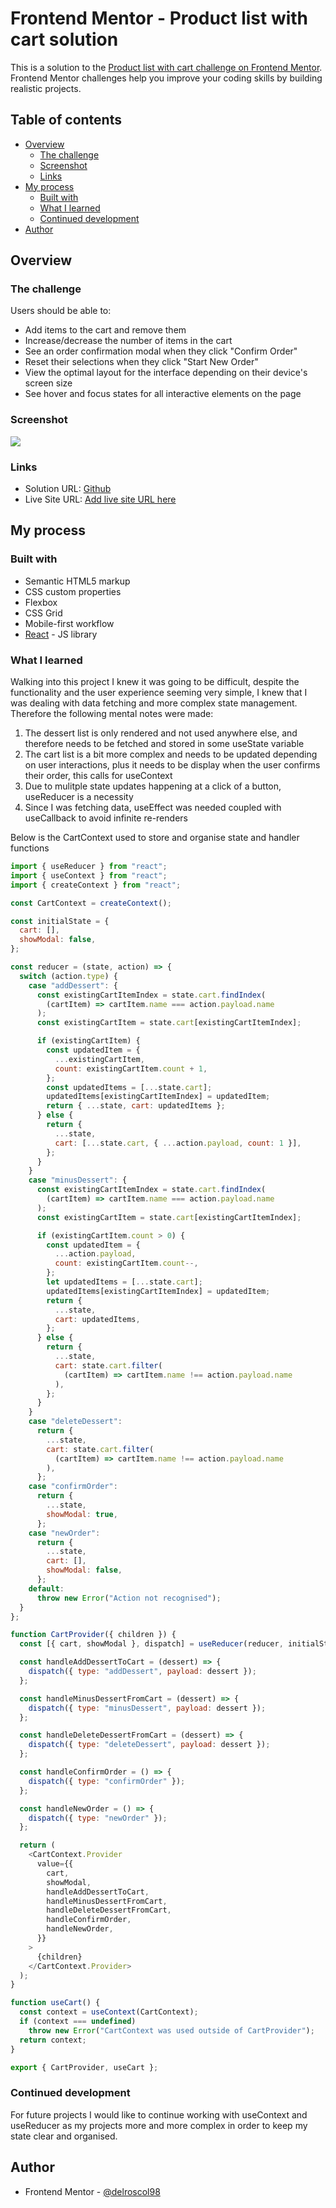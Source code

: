 # Frontend Mentor - Product list with cart solution

This is a solution to the [Product list with cart challenge on Frontend Mentor](https://www.frontendmentor.io/challenges/product-list-with-cart-5MmqLVAp_d). Frontend Mentor challenges help you improve your coding skills by building realistic projects.

## Table of contents

- [Overview](#overview)
  - [The challenge](#the-challenge)
  - [Screenshot](#screenshot)
  - [Links](#links)
- [My process](#my-process)
  - [Built with](#built-with)
  - [What I learned](#what-i-learned)
  - [Continued development](#continued-development)
- [Author](#author)

## Overview

### The challenge

Users should be able to:

- Add items to the cart and remove them
- Increase/decrease the number of items in the cart
- See an order confirmation modal when they click "Confirm Order"
- Reset their selections when they click "Start New Order"
- View the optimal layout for the interface depending on their device's screen size
- See hover and focus states for all interactive elements on the page

### Screenshot

![](./screenshot.png)

### Links

- Solution URL: [Github](https://github.com/delroscol98/Product-Cart)
- Live Site URL: [Add live site URL here](https://your-live-site-url.com)

## My process

### Built with

- Semantic HTML5 markup
- CSS custom properties
- Flexbox
- CSS Grid
- Mobile-first workflow
- [React](https://reactjs.org/) - JS library

### What I learned

Walking into this project I knew it was going to be difficult, despite the functionality and the user experience seeming very simple, I knew that I was dealing with data fetching and more complex state management. Therefore the following mental notes were made:

1. The dessert list is only rendered and not used anywhere else, and therefore needs to be fetched and stored in some useState variable
2. The cart list is a bit more complex and needs to be updated depending on user interactions, plus it needs to be display when the user confirms their order, this calls for useContext
3. Due to mulitple state updates happening at a click of a button, useReducer is a necessity
4. Since I was fetching data, useEffect was needed coupled with useCallback to avoid infinite re-renders

Below is the CartContext used to store and organise state and handler functions

```js
import { useReducer } from "react";
import { useContext } from "react";
import { createContext } from "react";

const CartContext = createContext();

const initialState = {
  cart: [],
  showModal: false,
};

const reducer = (state, action) => {
  switch (action.type) {
    case "addDessert": {
      const existingCartItemIndex = state.cart.findIndex(
        (cartItem) => cartItem.name === action.payload.name
      );
      const existingCartItem = state.cart[existingCartItemIndex];

      if (existingCartItem) {
        const updatedItem = {
          ...existingCartItem,
          count: existingCartItem.count + 1,
        };
        const updatedItems = [...state.cart];
        updatedItems[existingCartItemIndex] = updatedItem;
        return { ...state, cart: updatedItems };
      } else {
        return {
          ...state,
          cart: [...state.cart, { ...action.payload, count: 1 }],
        };
      }
    }
    case "minusDessert": {
      const existingCartItemIndex = state.cart.findIndex(
        (cartItem) => cartItem.name === action.payload.name
      );
      const existingCartItem = state.cart[existingCartItemIndex];

      if (existingCartItem.count > 0) {
        const updatedItem = {
          ...action.payload,
          count: existingCartItem.count--,
        };
        let updatedItems = [...state.cart];
        updatedItems[existingCartItemIndex] = updatedItem;
        return {
          ...state,
          cart: updatedItems,
        };
      } else {
        return {
          ...state,
          cart: state.cart.filter(
            (cartItem) => cartItem.name !== action.payload.name
          ),
        };
      }
    }
    case "deleteDessert":
      return {
        ...state,
        cart: state.cart.filter(
          (cartItem) => cartItem.name !== action.payload.name
        ),
      };
    case "confirmOrder":
      return {
        ...state,
        showModal: true,
      };
    case "newOrder":
      return {
        ...state,
        cart: [],
        showModal: false,
      };
    default:
      throw new Error("Action not recognised");
  }
};

function CartProvider({ children }) {
  const [{ cart, showModal }, dispatch] = useReducer(reducer, initialState);

  const handleAddDessertToCart = (dessert) => {
    dispatch({ type: "addDessert", payload: dessert });
  };

  const handleMinusDessertFromCart = (dessert) => {
    dispatch({ type: "minusDessert", payload: dessert });
  };

  const handleDeleteDessertFromCart = (dessert) => {
    dispatch({ type: "deleteDessert", payload: dessert });
  };

  const handleConfirmOrder = () => {
    dispatch({ type: "confirmOrder" });
  };

  const handleNewOrder = () => {
    dispatch({ type: "newOrder" });
  };

  return (
    <CartContext.Provider
      value={{
        cart,
        showModal,
        handleAddDessertToCart,
        handleMinusDessertFromCart,
        handleDeleteDessertFromCart,
        handleConfirmOrder,
        handleNewOrder,
      }}
    >
      {children}
    </CartContext.Provider>
  );
}

function useCart() {
  const context = useContext(CartContext);
  if (context === undefined)
    throw new Error("CartContext was used outside of CartProvider");
  return context;
}

export { CartProvider, useCart };
```

### Continued development

For future projects I would like to continue working with useContext and useReducer as my projects more and more complex in order to keep my state clear and organised.

## Author

- Frontend Mentor - [@delroscol98](https://www.frontendmentor.io/profile/delroscol98)
